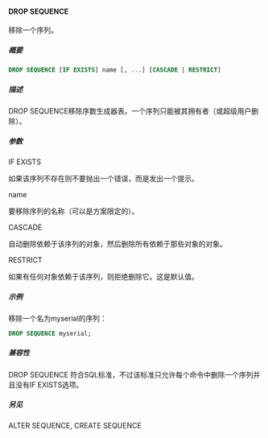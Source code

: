 #### DROP SEQUENCE

移除一个序列。

##### 概要

```sql
DROP SEQUENCE [IF EXISTS] name [, ...] [CASCADE | RESTRICT]
```

##### 描述

DROP SEQUENCE移除序数生成器表。一个序列只能被其拥有者（或超级用户删除）。

##### 参数

IF EXISTS

如果该序列不存在则不要抛出一个错误，而是发出一个提示。

name

要移除序列的名称（可以是方案限定的）。

CASCADE

自动删除依赖于该序列的对象，然后删除所有依赖于那些对象的对象。

RESTRICT

如果有任何对象依赖于该序列，则拒绝删除它。这是默认值。

##### 示例

移除一个名为myserial的序列：

```sql
DROP SEQUENCE myserial;
```

##### 兼容性

DROP SEQUENCE 符合SQL标准，不过该标准只允许每个命令中删除一个序列并且没有IF EXISTS选项。

##### 另见

ALTER SEQUENCE, CREATE SEQUENCE